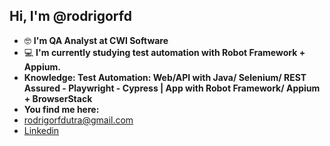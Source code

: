 ## Hi, I'm @rodrigorfd

- 🤓 **I'm QA Analyst at CWI Software**
- 💻 **I'm currently studying test automation with Robot Framework + Appium.**
- **Knowledge: Test Automation: Web/API with Java/ Selenium/ REST Assured - Playwright - Cypress | App with Robot Framework/ Appium + BrowserStack**
- **You find me here:** 
- rodrigorfdutra@gmail.com
- [Linkedin](https://www.linkedin.com/in/rodrigo-dutra-a32183211/)

<!---
rodrigorfd/rodrigorfd is a ✨ special ✨ repository because its `README.md` (this file) appears on your GitHub profile.
You can click the Preview link to take a look at your changes.
--->
